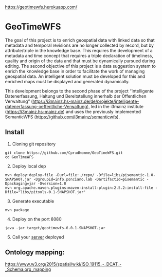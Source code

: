 https://geotimewfs.herokuapp.com/

# GeoTimeWFS
The goal of this project is to enrich geospatial data with linked data so that metadata and temporal revisions are no longer collected by record, but by attribute/triple in the knowledge base. This requires the development of a metadata and time concept that requires a triple declaration of timeliness, quality and origin of the data and that must be dynamically pursued during editing. The second objective of this project is a data suggestion system to enrich the knowledge base in order to facilitate the work of managing geospatial data. An intelligent solution must be developed for this and enriched maps must be displayed and generated dynamically.

This development belongs to the second phase of the project “Intelligente Datenerfassung, Haltung und Bereitstellung innerhalb der Öffentlichen Verwaltung” (https://i3mainz.hs-mainz.de/de/projekte/intelligente-datenerfassung-oeffentliche-Verwaltung), led in the i3mainz institute (https://i3mainz.hs-mainz.de) and uses the previously implemented SemanticWFS (https://github.com/i3mainz/semanticwfs).

## Install
1. Cloning git repository
````
git clone https://github.com/Cprudhomme/GeoTimeWFS.git
cd GeoTimeWFS
````
2. Deploy local dep
````
mvn deploy:deploy-file -Durl=file:./repo/ -Dfile=libs/pisemantic-1.0-SNAPSHOT.jar -DgroupId=info.ponciano.lab -DartifactId=pisemantic -Dpackaging=jar -Dversion=1.0
mvn org.apache.maven.plugins:maven-install-plugin:2.5.2:install-file -Dfile="libs/pitools-0.1-SNAPSHOT.jar" 
````
3. Generate executable
````
mvn package
````
4. Deploy on the port 8080
````
java -jar target/geotimewfs-0.0.1-SNAPSHOT.jar 
````
5. Call your [server](http://localhost:8080) deployed
## Ontology mapping:
https://www.w3.org/2015/spatial/wiki/ISO_19115_-_DCAT_-_Schema.org_mapping

